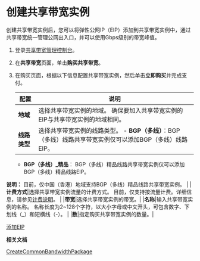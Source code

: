 # 创建共享带宽实例

创建共享带宽实例后，您可以将弹性公网IP（EIP）添加到共享带宽实例中，通过共享带宽统一管理公网出入口，并可以使用Gbps级别的带宽峰值。

1.  登录[共享带宽管理控制台](https://vpc.console.aliyun.com/cbwp/cn-hangzhou/cbwps)。

2.  在**共享带宽**页面，单击**购买共享带宽**。

3.  在购买页面，根据以下信息配置共享带宽实例，然后单击**立即购买**并完成支付。

    |配置|说明|
    |--|--|
    |**地域**|选择共享带宽实例的地域。 确保要加入共享带宽实例的EIP与共享带宽实例的地域相同。 |
    |**线路类型**|选择共享带宽实例的线路类型。     -   **BGP（多线）**：BGP（多线）线路共享带宽实例仅可以添加BGP（多线）线路EIP。
    -   **BGP（多线）\_精品**： BGP（多线）精品线路共享带宽实例仅可以添加BGP（多线）精品线路EIP。

**说明：** 目前，仅中国（香港）地域支持BGP（多线）精品线路共享带宽实例。 |
    |**计费方式**|选择共享带宽实例流量的计费方式。 目前，仅支持按流量计费。详细信息，请参见[计费说明](/intl.zh-CN/产品定价/计费说明.md)。 |
    |**带宽**|选择共享带宽实例的带宽。|
    |**名称**|输入共享带宽实例的名称。 名称长度为2~128个字符，以大小字母或中文开头，可包含数字、下划线（\_）和短横线（-）。 |
    |**数**|指定购买共享带宽实例的数量。|


[添加EIP](/intl.zh-CN/用户指南/添加EIP.md)

**相关文档**  


[CreateCommonBandwidthPackage](/intl.zh-CN/API参考/共享带宽/CreateCommonBandwidthPackage.md)

